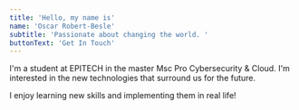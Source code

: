 ```yaml
---
title: 'Hello, my name is'
name: 'Oscar Robert-Besle'
subtitle: 'Passionate about changing the world. '
buttonText: 'Get In Touch'
---
```


I'm a student at EPITECH in the master Msc Pro Cybersecurity & Cloud. I'm interested in the new technologies that surround us for the future.

I enjoy learning new skills and implementing them in real life!
